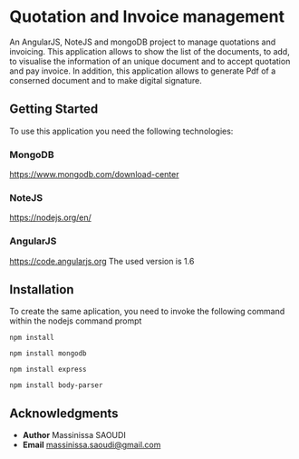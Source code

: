 # Quotation and Invoice management

An AngularJS, NoteJS and mongoDB project to manage quotations and invoicing.
This application allows to show the list of the documents, to add, to visualise the information of an unique document and to accept quotation and pay invoice.
In addition, this application allows to generate Pdf of a conserned document and to make digital signature.

## Getting Started

To use this application you need the following technologies:

### MongoDB
https://www.mongodb.com/download-center
### NoteJS
https://nodejs.org/en/
### AngularJS
https://code.angularjs.org
The used version is 1.6

## Installation

To create the same aplication, you need to invoke the following command within the nodejs command prompt

```
npm install
```
```
npm install mongodb
```
```
npm install express
```
```
npm install body-parser
```

## Acknowledgments

* **Author**  Massinissa SAOUDI 
* **Email**  massinissa.saoudi@gmail.com
